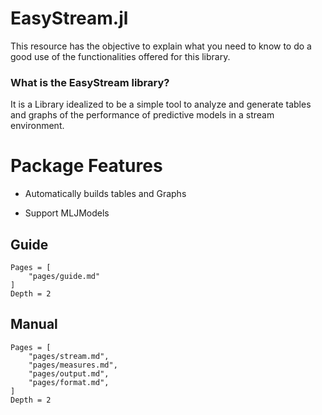 # EasyStream.jl

This resource has the objective to explain what you need to know to do a good use
of the functionalities offered for this library.

### What is the EasyStream library?
It is a Library idealized to be a simple tool to analyze and generate
tables and graphs of the performance of predictive models in a stream environment.

Package Features
====

* Automatically builds tables and Graphs

* Support MLJModels


## Guide

```@contents
Pages = [
    "pages/guide.md"
]
Depth = 2
```
## Manual

```@contents
Pages = [
    "pages/stream.md",
    "pages/measures.md",
    "pages/output.md",
    "pages/format.md",
]
Depth = 2
```
